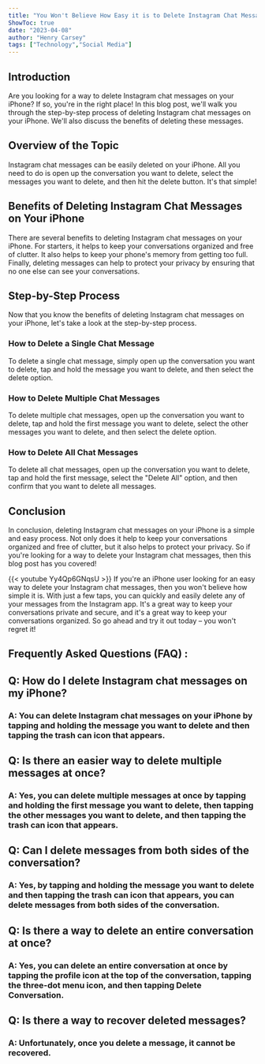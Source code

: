 ```yaml
---
title: "You Won't Believe How Easy it is to Delete Instagram Chat Messages on Your iPhone!"
ShowToc: true 
date: "2023-04-08"
author: "Henry Carsey" 
tags: ["Technology","Social Media"]
---
```

## Introduction 
Are you looking for a way to delete Instagram chat messages on your iPhone? If so, you're in the right place! In this blog post, we'll walk you through the step-by-step process of deleting Instagram chat messages on your iPhone. We'll also discuss the benefits of deleting these messages.

## Overview of the Topic
Instagram chat messages can be easily deleted on your iPhone. All you need to do is open up the conversation you want to delete, select the messages you want to delete, and then hit the delete button. It's that simple!

## Benefits of Deleting Instagram Chat Messages on Your iPhone
There are several benefits to deleting Instagram chat messages on your iPhone. For starters, it helps to keep your conversations organized and free of clutter. It also helps to keep your phone's memory from getting too full. Finally, deleting messages can help to protect your privacy by ensuring that no one else can see your conversations.

## Step-by-Step Process
Now that you know the benefits of deleting Instagram chat messages on your iPhone, let's take a look at the step-by-step process. 

### How to Delete a Single Chat Message
To delete a single chat message, simply open up the conversation you want to delete, tap and hold the message you want to delete, and then select the delete option.

### How to Delete Multiple Chat Messages
To delete multiple chat messages, open up the conversation you want to delete, tap and hold the first message you want to delete, select the other messages you want to delete, and then select the delete option.

### How to Delete All Chat Messages
To delete all chat messages, open up the conversation you want to delete, tap and hold the first message, select the "Delete All" option, and then confirm that you want to delete all messages.

## Conclusion
In conclusion, deleting Instagram chat messages on your iPhone is a simple and easy process. Not only does it help to keep your conversations organized and free of clutter, but it also helps to protect your privacy. So if you're looking for a way to delete your Instagram chat messages, then this blog post has you covered!

{{< youtube Yy4Qp6GNqsU >}} 
If you're an iPhone user looking for an easy way to delete your Instagram chat messages, then you won't believe how simple it is. With just a few taps, you can quickly and easily delete any of your messages from the Instagram app. It's a great way to keep your conversations private and secure, and it's a great way to keep your conversations organized. So go ahead and try it out today – you won't regret it!

## Frequently Asked Questions (FAQ) :
<h2>Q: How do I delete Instagram chat messages on my iPhone?</h2>

<h3>A: You can delete Instagram chat messages on your iPhone by tapping and holding the message you want to delete and then tapping the trash can icon that appears.</h3>

<h2>Q: Is there an easier way to delete multiple messages at once?</h2>

<h3>A: Yes, you can delete multiple messages at once by tapping and holding the first message you want to delete, then tapping the other messages you want to delete, and then tapping the trash can icon that appears.</h3>

<h2>Q: Can I delete messages from both sides of the conversation?</h2>

<h3>A: Yes, by tapping and holding the message you want to delete and then tapping the trash can icon that appears, you can delete messages from both sides of the conversation.</h3>

<h2>Q: Is there a way to delete an entire conversation at once?</h2>

<h3>A: Yes, you can delete an entire conversation at once by tapping the profile icon at the top of the conversation, tapping the three-dot menu icon, and then tapping Delete Conversation.</h3>

<h2>Q: Is there a way to recover deleted messages?</h2>

<h3>A: Unfortunately, once you delete a message, it cannot be recovered.</h3>


